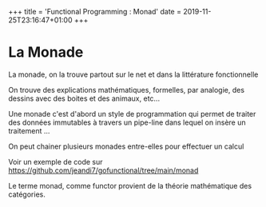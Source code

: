 +++
title = 'Functional Programming : Monad'
date = 2019-11-25T23:16:47+01:00
+++

# La Monade

<p>

La monade, on la trouve partout  sur le net
et dans la littérature fonctionnelle

On trouve des explications mathématiques, formelles, par analogie, des dessins avec des boites et des animaux, etc...

Une monade c'est d'abord un style de programmation qui permet de traiter des données immutables à travers un pipe-line dans lequel on insère un traitement ...
</p>

On peut chainer plusieurs monades entre-elles pour effectuer un calcul 

Voir un exemple de code sur https://github.com/jeandi7/gofunctional/tree/main/monad

Le terme monad, comme functor  provient de la théorie mathématique des catégories.
